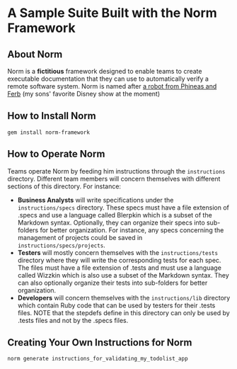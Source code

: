 A Sample Suite Built with the Norm Framework 
============================================

About Norm
----------
Norm is a **fictitious** framework designed to enable teams to create executable documentation that they can use to automatically verify a remote software system. Norm is named after [a robot from Phineas and Ferb](http://phineasandferb.wikia.com/wiki/Norm) (my sons' favorite Disney show at the moment)

How to Install Norm
-------------------
    gem install norm-framework

How to Operate Norm
-------------------
Teams operate Norm by feeding him instructions through the `instructions` directory. Different team members will concern themselves with different sections of this directory. For instance:

  * **Business Analysts** will write specifications under the `instructions/specs` directory. These specs must have a file extension of .specs and use a language called Blerpkin which is a subset of the Markdown syntax. Optionally, they can organize their specs into sub-folders for better organization. For instance, any specs concerning the management of projects could be saved in `instructions/specs/projects`.
  * **Testers** will mostly concern themselves with the `instructions/tests` directory where they will write the corresponding tests for each spec. The files must have a file extension of .tests and must use a language called Wizzkin which is also use a subset of the Markdown syntax. They can also optionally organize their tests into sub-folders for better organization.
  * **Developers** will concern themselves with the `instructions/lib` directory which contain Ruby code that can be used by testers for their .tests files. NOTE that the stepdefs define in this directory can only be used by .tests files and not by the .specs files.

Creating Your Own Instructions for Norm
---------------------------------------
    norm generate instructions_for_validating_my_todolist_app

